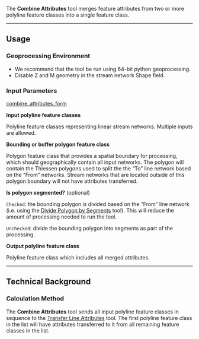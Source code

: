 The **Combine Attributes** tool merges feature attributes from two or more polyline feature classes into a single feature class.  

_______________________________________________________________
## Usage

### Geoprocessing Environment
* We recommend that the tool be run using 64-bit python geoprocessing.
* Disable Z and M geometry in the stream network Shape field.

### Input Parameters

[combine_attributes_form]({{site.baseurl}}/images/combine_attributes_frm.png)

**Input polyline feature classes**

Polyline feature classes representing linear stream networks.  Multiple inputs are allowed. 

**Bounding or buffer polygon feature class**

Polygon feature class that provides a spatial boundary for processing, which should geographically contain all input networks. The polygon will contain the Thiessen polygons used to split the the “To” line network based on the “From” networks. Stream networks that are located outside of this polygon boundary will not have attributes transferred.

**Is polygon segmented?** (optional)

`Checked`: the bounding polygon is divided based on the “From” line network (i.e. using the [Divide Polygon by Segments](http://gnat.riverscapes.xyz/Divide-Polygon-by-Segments) tool). This will reduce the amount of processing needed to run the tool.

`Unchecked`: divide the bounding polygon into segments as part of the processing.

**Output polyline feature class**

Polyline feature class which includes all merged attributes.

_______________________________________________________________
## Technical Background

### Calculation Method

The **Combine Attributes** tool sends all input polyline feature classes in sequence to the [Transfer Line Attributes](http://gnat.riverscapes.xyz/Transfer-Line-Attributes) tool.  The first polyline feature class in the list will have attributes transferred to it from all remaining feature classes in the list.